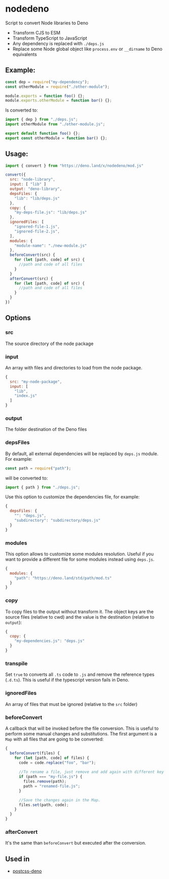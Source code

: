 # nodedeno

Script to convert Node libraries to Deno

- Transform CJS to ESM
- Transform TypeScript to JavaScript
- Any dependency is replaced with `./deps.js`
- Replace some Node global object like `process.env` or `__dirname` to Deno equivalents

## Example:

```js
const dep = require("my-dependency");
const otherModule = require("./other-module");

module.exports = function foo() {};
module.exports.otherModule = function bar() {};
```

Is converted to:

```js
import { dep } from "./deps.js";
import otherModule from "./other-module.js";

export default function foo() {};
export const otherModule = function bar() {};
```

## Usage:

```js
import { convert } from "https://deno.land/x/nodedeno/mod.js"

convert({
  src: "node-library",
  input: [ "lib" ]
  output: "deno-library",
  depsFiles: {
    "lib": "lib/deps.js"
  },
  copy: {
    "my-deps-file.js": "lib/deps.js"
  },
  ignoredFiles: [
    "ignored-file-1.js",
    "ignored-file-2.js",
  ],
  modules: {
    "module-name": "./new-module.js"
  },
  beforeConvert(src) {
    for (let [path, code] of src) {
      //path and code of all files
    }
  }
  afterConvert(src) {
    for (let [path, code] of src) {
      //path and code of all files
    }
  }
})
```

## Options

### src

The source directory of the node package

### input

An array with files and directories to load from the node package.

```js
{
  src: "my-node-package",
  input: [
    "lib",
    "index.js"
  ]
}
```

### output

The folder destination of the Deno files

### depsFiles

By default, all external dependencies will be replaced by `deps.js` module. For example:

```js
const path = require("path");
```

will be converted to:

```js
import { path } from "./deps.js";
```

Use this option to customize the dependencies file, for example:

```js
{
  depsFiles: {
    "": "deps.js",
    "subdirectory": "subdirectory/deps.js"
  }
}
```

### modules

This option allows to customize some modules resolution. Useful if you want to provide a different file for some modules instead using `deps.js`.

```js
{
  modules: {
    "path": "https://deno.land/std/path/mod.ts"
  }
}
```

### copy

To copy files to the output without transform it. The object keys are the source files (relative to cwd) and the value is the destination (relative to `output`):

```js
{
  copy: {
    "my-dependencies.js": "deps.js"
  }
}
```

### transpile

Set `true` to converts all `.ts` code to `.js` and remove the reference types (`.d.ts`). This is useful if the typescript version fails in Deno.

### ignoredFiles

An array of files that must be ignored (relative to the `src` folder)

### beforeConvert

A callback that will be invoked before the file conversion. This is useful to perform some manual changes and substitutions. The first argument is a `Map` with all files that are going to be converted:

```js
{
  beforeConvert(files) {
    for (let [path, code] of files) {
      code = code.replace("foo", "bar");
      
      //To rename a file, just remove and add again with different key
      if (path === "my-file.js") {
        files.remove(path);
        path = "renamed-file.js";
      }

      //Save the changes again in the Map.
      files.set(path, code);
    }
  }
}
```

### afterConvert

It's the same than `beforeConvert` but executed after the conversion.

## Used in

- [postcss-deno](https://github.com/postcss/postcss-deno)
